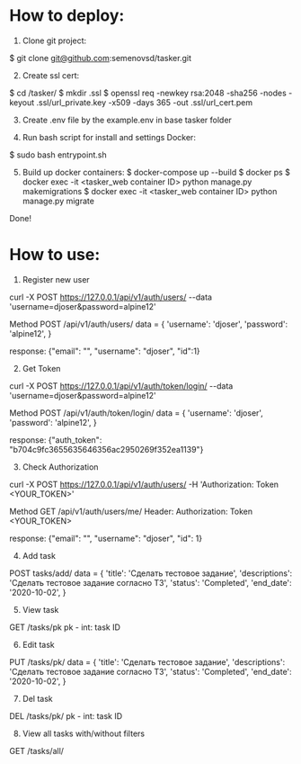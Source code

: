 # How to deploy:

1. Clone git project:

$ git clone git@github.com:semenovsd/tasker.git

2. Create ssl cert:

$ cd /tasker/
$ mkdir .ssl
$ openssl req -newkey rsa:2048 -sha256 -nodes -keyout .ssl/url_private.key -x509 -days 365 -out .ssl/url_cert.pem

3. Create .env file by the example.env in base tasker folder

4. Run bash script for install and settings Docker:

$ sudo bash entrypoint.sh

5. Build up docker containers:
$ docker-compose up --build
$ docker ps
$ docker exec -it <tasker_web container ID> python manage.py makemigrations
$ docker exec -it <tasker_web container ID> python manage.py migrate

Done!

# How to use:

1. Register new user

curl -X POST https://127.0.0.1/api/v1/auth/users/ --data 'username=djoser&password=alpine12'

Method POST /api/v1/auth/users/
data = {
    'username': 'djoser',
    'password': 'alpine12',
}

response: {"email": "", "username": "djoser", "id":1}

2. Get Token

curl -X POST https://127.0.0.1/api/v1/auth/token/login/ --data 'username=djoser&password=alpine12'

Method POST /api/v1/auth/token/login/
data = {
    'username': 'djoser',
    'password': 'alpine12',
}

response: {"auth_token": "b704c9fc3655635646356ac2950269f352ea1139"}

3. Check Authorization

curl -X POST https://127.0.0.1/api/v1/auth/users/ -H 'Authorization: Token <YOUR_TOKEN>'

Method GET /api/v1/auth/users/me/
Header: Authorization: Token <YOUR_TOKEN>

response: {"email": "", "username": "djoser", "id": 1}

4. Add task

POST tasks/add/
data = {
    'title': 'Сделать тестовое задание',
    'descriptions': 'Сделать тестовое задание согласно ТЗ',
    'status': 'Completed',
    'end_date': '2020-10-02',
}

5. View task

GET /tasks/pk
pk - int: task ID

6. Edit task

PUT /tasks/pk/
data = {
    'title': 'Сделать тестовое задание',
    'descriptions': 'Сделать тестовое задание согласно ТЗ',
    'status': 'Completed',
    'end_date': '2020-10-02',
}

7. Del task

DEL /tasks/pk/
pk - int: task ID

8. View all tasks with/without filters

GET /tasks/all/
